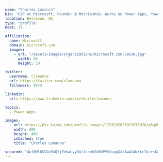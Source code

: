 ```yaml
---
name: "Charles Lamanna"
bio: "CVP at Microsoft, Founder @ MetricsHub. Works on Power Apps, Power Automate, Power Virtual Agent, Common Data Service and Dynamics 365."
location: Bellevue, WA
type: "profile"
heat: 72

affiliation:
  name: Microsoft
  domain: microsoft.com
  images:
    - url: "/assets/images/organizations/microsoft.com-50x50.jpg"
      width: 50
      height: 50

twitter:
  username: clamanna
  url: https://twitter.com/clamanna
  followers: 4075

linkedin:
  url: https://www.linkedin.com/in/charleslamanna

topics:
  - Power Apps

images:
  - url: https://pbs.twimg.com/profile_images/1263202626922876928/g6qGbHZ-_400x400.jpg
    width: 400
    height: 400
    isCached: true
    title: "Charles Lamanna"

secured: "4uf0Wl8SVDvB3QYjEehaLvy3XrJshekSkBNPV9UuqgXXzAwAlWNrkc7xc+sKXkk5S3io5Vo85t+OpRpgs6sTT64MT54auQcl1xZl7qPhU9+CW2l+dUM8p2mc0+OI+H6qZskxMBc0qmSn0HeA1ElzmwFhDUxHTuff24Y0YtoIPDy46gMfMAKeZN4ppAmPFA9FZb86ppFmOlJxrlMafU9GZMMFEM+xAPMhddqFEac5L+ioNSNnd0qHDx4xmne7/OCwJcKQMfzJHLxD1iSl9drvTDm2QaWz0x8kbb1YxYIxIl9Ke3oV1pM+gXVmjq7+S/QXJHI6gFZAmj5ZVSQf9AVtUl+tZahPVoNb2IltY2P88VkliewIN/90SrCh38Zh8a0MqP+WVdLO2dmgQgEZKqVumjAXfh/sm8tPqL4vfskUrVM=;btyStcnOyBe8VI10BIQNRA=="
---
```


